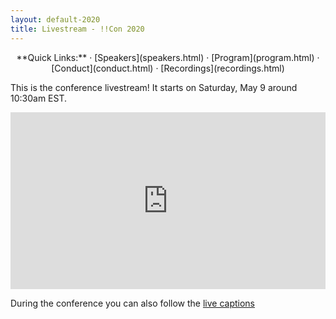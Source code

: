 ```yaml
---
layout: default-2020
title: Livestream - !!Con 2020
---
```


<p style="text-align: center;">
  **Quick Links:**
  &middot;
  [Speakers](speakers.html)
  &middot;
  [Program](program.html)
  &middot;
  [Conduct](conduct.html)
  &middot;
  [Recordings](recordings.html)
</p>


This is the conference livestream! It starts on Saturday, May 9 around 10:30am EST.


<!-- todo: update with sunday livestream link on Sunday night: https://youtu.be/EReoVpb9LJo -->

<div align="center">
<style>.embed-container { position: relative; padding-bottom: 56.25%; height: 0; overflow: hidden; max-width: 100%; } .embed-container iframe, .embed-container object, .embed-container embed { position: absolute; top: 0; left: 0; width: 100%; height: 100%; }</style><div class='embed-container'><iframe src='https://www.youtube.com/embed/QEZ0N0rrbL0' frameborder='0' allowfullscreen></iframe></div>
</div>

During the conference you can also follow the <a href="https://www.streamtext.net/player?event=bangbangcon">live captions</a>
